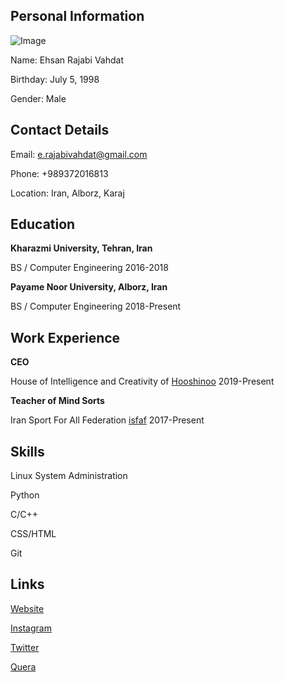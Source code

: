 ## Personal Information
![Image](http://hooshinoo.ir/wp-content/uploads/2020/04/PicsArt_04-05-03.30.32-300x300.jpg)

Name: Ehsan Rajabi Vahdat

Birthday: July 5, 1998

Gender: Male

## Contact Details
Email: e.rajabivahdat@gmail.com

Phone: +989372016813

Location: Iran, Alborz, Karaj

## Education
**Kharazmi University, Tehran, Iran**

BS / Computer Engineering 2016-2018

**Payame Noor University, Alborz, Iran**

BS / Computer Engineering 2018-Present

## Work Experience
**CEO**

House of Intelligence and Creativity of [Hooshinoo](http://hooshinoo.ir/) 2019-Present

**Teacher of Mind Sorts**

Iran Sport For All Federation [isfaf](http://www.isfaf.ir/) 2017-Present

## Skills
Linux System Administration

Python

C/C++

CSS/HTML

Git

## Links
[Website](http://ehsanrajabivahdat.ir)

[Instagram](http://instagram.com/ehsanrajabivahdat)

[Twitter](http://twitter.com/rajabivahdat)

[Quera](https://quera.ir/profile/ehsan.rubikk2020)
